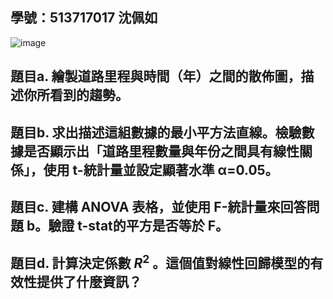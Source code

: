 ## 學號：513717017 沈佩如

![image](https://github.com/user-attachments/assets/1a7ff2e1-8942-46ce-8443-f3706a085fbe)

## 題目a. 繪製道路里程與時間（年）之間的散佈圖，描述你所看到的趨勢。

## 題目b. 求出描述這組數據的最小平方法直線。檢驗數據是否顯示出「道路里程數量與年份之間具有線性關係」，使用 t-統計量並設定顯著水準 α=0.05。

## 題目c. 建構 ANOVA 表格，並使用 F-統計量來回答問題 b。驗證 t-stat的平方是否等於 F。

## 題目d. 計算決定係數 $R^2$ 。這個值對線性回歸模型的有效性提供了什麼資訊？

